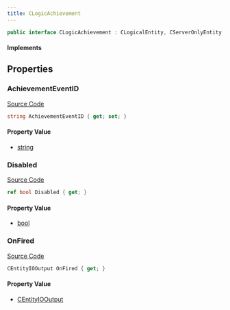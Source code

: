 ```yaml
---
title: CLogicAchievement
---
```


```csharp
public interface CLogicAchievement : CLogicalEntity, CServerOnlyEntity, CBaseEntity, CEntityInstance, ISchemaClass<CEntityInstance>, ISchemaClass<CBaseEntity>, ISchemaClass<CServerOnlyEntity>, ISchemaClass<CLogicalEntity>, ISchemaClass<CLogicAchievement>, ISchemaField, ISchemaClass, INativeHandle
```

#### Implements

## Properties

### AchievementEventID

[Source Code](https://github.com/swiftly-solution/swiftlys2/blob/beta/managed/src/SwiftlyS2.Generated/Schemas/Interfaces/CLogicAchievement.cs#L18)

```csharp
string AchievementEventID { get; set; }
```

#### Property Value

- [string](https://learn.microsoft.com/dotnet/api/system.string)

### Disabled

[Source Code](https://github.com/swiftly-solution/swiftlys2/blob/beta/managed/src/SwiftlyS2.Generated/Schemas/Interfaces/CLogicAchievement.cs#L16)

```csharp
ref bool Disabled { get; }
```

#### Property Value

- [bool](https://learn.microsoft.com/dotnet/api/system.boolean)

### OnFired

[Source Code](https://github.com/swiftly-solution/swiftlys2/blob/beta/managed/src/SwiftlyS2.Generated/Schemas/Interfaces/CLogicAchievement.cs#L20)

```csharp
CEntityIOOutput OnFired { get; }
```

#### Property Value

- [CEntityIOOutput](/docs/api/shared/schemadefinitions/centityiooutput)

